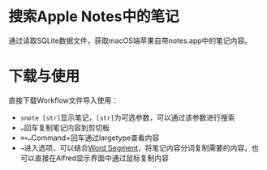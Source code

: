 # 搜索Apple Notes中的笔记
通过读取SQLite数据文件，获取macOS端苹果自带notes.app中的笔记内容。
# 下载与使用
直接下载Workflow文件导入使用：
- `snote [str]`显示笔记，`[str]`为可选参数，可以通过该参数进行搜索
- `↵`回车复制笔记内容到剪切板
- `⌘+↵`Command+回车通过largetype查看内容
- `→`进入选项，可以结合[Word Segment](https://github.com/BlackCCCat/Alfred-Workflow/tree/main/word-segment)，将笔记内容分词复制需要的内容，也可以直接在Alfred显示界面中通过鼠标复制内容